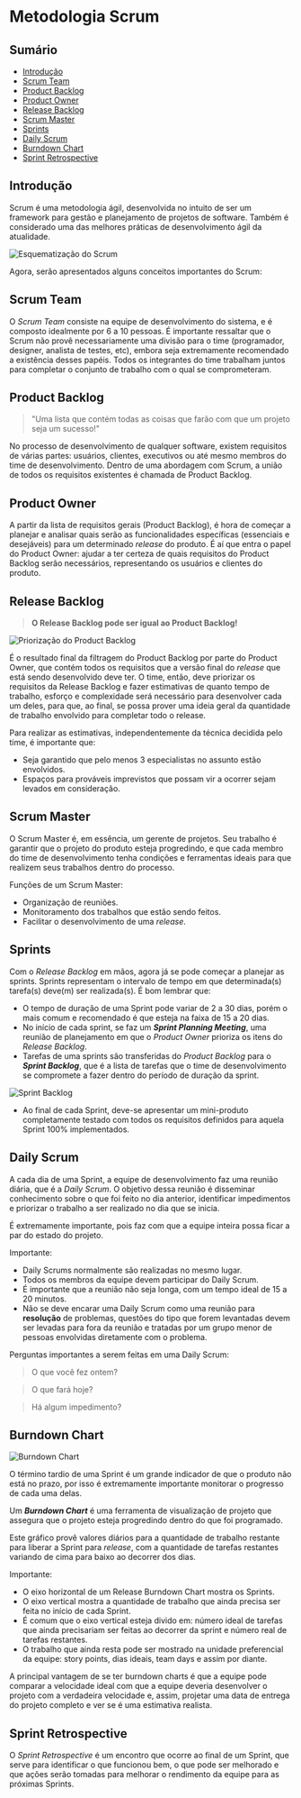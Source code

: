 # Metodologia Scrum

## Sumário
- [Introdução](#Introdução)
- [Scrum Team](#Scrum-team)
- [Product Backlog](#Product-backlog)
- [Product Owner](#Product-owner)
- [Release Backlog](#Release-backlog)
- [Scrum Master](#Scrum-master)
- [Sprints](#Sprints)
- [Daily Scrum](#Daily-scrum)
- [Burndown Chart](#Burndown-chart)
- [Sprint Retrospective](#Sprint-retrospective)

## Introdução

Scrum é uma metodologia ágil, desenvolvida no intuito de ser um framework para gestão e planejamento de projetos de software. Também é considerado uma das melhores práticas de desenvolvimento ágil da atualidade.

![Esquematização do Scrum](http://www.desenvolvimentoagil.com.br/images/scrum/ciclo_scrum.gif)

Agora, serão apresentados alguns conceitos importantes do Scrum:

## Scrum Team

O *Scrum Team* consiste na equipe de desenvolvimento do sistema, e é composto idealmente por 6 a 10 pessoas. É importante ressaltar que o Scrum não provê necessariamente uma divisão para o time (programador, designer, analista de testes, etc), embora seja extremamente recomendado a existência desses papéis. Todos os integrantes do time trabalham juntos para completar o conjunto de trabalho com o qual se comprometeram.

## Product Backlog

> "Uma lista que contém todas as coisas que farão com que um projeto seja um sucesso!"

No processo de desenvolvimento de qualquer software, existem requisitos de várias partes: usuários, clientes, executivos ou até mesmo membros do time de desenvolvimento. Dentro de uma abordagem com Scrum, a união de todos os requisitos existentes é chamada de Product Backlog.

## Product Owner

A partir da lista de requisitos gerais (Product Backlog), é hora de começar a planejar e analisar quais serão as funcionalidades específicas (essenciais e desejáveis) para um determinado *release* do produto. É aí que entra o papel do Product Owner: ajudar a ter certeza de quais requisitos do Product Backlog serão necessários, representando os usuários e clientes do produto.

## Release Backlog

> **O Release Backlog pode ser igual ao Product Backlog!**

![Priorização do Product Backlog](https://www.visual-paradigm.com/servlet/editor-content/scrum/scrum-100-points-method/sites/7/2018/11/prioritized-product-backlog.png)

É o resultado final da filtragem do Product Backlog por parte do Product Owner, que contém todos os requisitos que a versão final do *release* que está sendo desenvolvido deve ter. O time, então, deve priorizar os requisitos da Release Backlog e fazer estimativas de quanto tempo de trabalho, esforço e complexidade será necessário para desenvolver cada um deles, para que, ao final, se possa prover uma ideia geral da quantidade de trabalho envolvido para completar todo o release.

Para realizar as estimativas, independentemente da técnica decidida pelo time, é importante que:

- Seja garantido que pelo menos 3 especialistas no assunto estão envolvidos.
- Espaços para prováveis imprevistos que possam vir a ocorrer sejam levados em consideração.

## Scrum Master

O Scrum Master é, em essência, um gerente de projetos. Seu trabalho é garantir que o projeto do produto esteja progredindo, e que cada membro do time de desenvolvimento tenha condições e ferramentas ideais para que realizem seus trabalhos dentro do processo.

Funções de um Scrum Master:

- Organização de reuniões.
- Monitoramento dos trabalhos que estão sendo feitos.
- Facilitar o desenvolvimento de uma *release*.

## Sprints

Com o *Release Backlog* em mãos, agora já se pode começar a planejar as sprints. Sprints representam o intervalo de tempo em que determinada(s) tarefa(s) deve(m) ser realizada(s). É bom lembrar que:

- O tempo de duração de uma Sprint pode variar de 2 a 30 dias, porém o mais comum e recomendado é que esteja na faixa de 15 a 20 dias.
- No início de cada sprint, se faz um ***Sprint Planning Meeting***, uma reunião de planejamento em que o *Product Owner* prioriza os itens do *Release Backlog*.
- Tarefas de uma sprints são transferidas do *Product Backlog* para o ***Sprint Backlog***, que é a lista de tarefas que o time de desenvolvimento se compromete a fazer dentro do período de duração da sprint.

![Sprint Backlog](https://reqtest.com/wp-content/uploads/2015/08/product-backlog.jpg)

- Ao final de cada Sprint, deve-se apresentar um mini-produto completamente testado com todos os requisitos definidos para aquela Sprint 100% implementados.

## Daily Scrum

A cada dia de uma Sprint, a equipe de desenvolvimento faz uma reunião diária, que é a *Daily Scrum*. O objetivo dessa reunião é disseminar conhecimento sobre o que foi feito no dia anterior, identificar impedimentos e priorizar o trabalho a ser realizado no dia que se inicia.

É extremamente importante, pois faz com que a equipe inteira possa ficar a par do estado do projeto.

Importante:

- Daily Scrums normalmente são realizadas no mesmo lugar.
- Todos os membros da equipe devem participar do Daily Scrum.
- É importante que a reunião não seja longa, com um tempo ideal de 15 a 20 minutos.
- Não se deve encarar uma Daily Scrum como uma reunião para **resolução** de problemas, questões do tipo que forem levantadas devem ser levadas para fora da reunião e tratadas por um grupo menor de pessoas envolvidas diretamente com o problema.

Perguntas importantes a serem feitas em uma Daily Scrum:

> O que você fez ontem?

> O que fará hoje?

> Há algum impedimento?

## Burndown Chart

![Burndown Chart](https://upload.wikimedia.org/wikipedia/commons/8/8c/Burn_down_chart.png)

O término tardio de uma Sprint é um grande indicador de que o produto não está no prazo, por isso é extremamente importante monitorar o progresso de cada uma delas.

Um ***Burndown Chart*** é uma ferramenta de visualização de projeto que assegura que o projeto esteja progredindo dentro do que foi programado.

Este gráfico provê valores diários para a quantidade de trabalho restante para liberar a Sprint para *release*, com a quantidade de tarefas restantes variando de cima para baixo ao decorrer dos dias.

Importante:

- O eixo horizontal de um Release Burndown Chart mostra os Sprints.
- O eixo vertical mostra a quantidade de trabalho que ainda precisa ser feita no início de cada Sprint.
- É comum que o eixo vertical esteja divido em: número ideal de tarefas que ainda precisariam ser feitas ao decorrer da sprint e número real de tarefas restantes.
- O trabalho que ainda resta pode ser mostrado na unidade preferencial da equipe: story points, dias ideais, team days e assim por diante.

A principal vantagem de se ter burndown charts é que a equipe pode comparar a velocidade ideal com que a equipe deveria desenvolver o projeto com a verdadeira velocidade e, assim, projetar uma data de entrega do projeto completo e ver se é uma estimativa realista.

## Sprint Retrospective

O *Sprint Retrospective* é um encontro que ocorre ao final de um Sprint, que serve para identificar o que funcionou bem, o que pode ser melhorado e que ações serão tomadas para melhorar o rendimento da equipe para as próximas Sprints.
